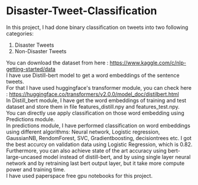 # Disaster-Tweet-Classification
In this project, I had done binary classification on tweets into two following categories:
1) Disaster Tweets
2) Non-Disaster Tweets

You can download the dataset from here : https://www.kaggle.com/c/nlp-getting-started/data  
I have use Distill-bert model to get a word embeddings of the sentence tweets.  
For that I have used huggingface's transformer module, you can check here : https://huggingface.co/transformers/v2.0.0/model_doc/distilbert.html  
In Distill_bert module, I have get the word embeddings of training and test dataset and store them in file features_distill.npy and features_test.npy.   
You can directly use apply classification on those word embedding using Predictions module.  
In predictions module, I have performed classification on word embeddings using different algorithms: Neural network, Logistic regression, GaussianNB, RendomForest, SVC, Gradientboosting, decisiontrees etc. I got the best accurcy on validation data using Logistic Regression, which is 0.82.  
Furthermore, you can also achieve state of the art accuracy using bert-large-uncased model instead of distill-bert, and by using single layer neural network and by retraining last bert output layer, but it take more compute power and training time.  
I have used paperspace free gpu notebooks for this project.  

